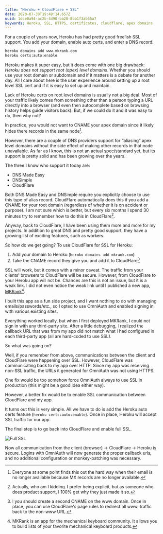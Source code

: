 ```yaml
---
title: "Heroku + CloudFlare + SSL"
date: 2020-07-30T19:49:14.657Z
uuid: 1dce0a94-ac2b-4d90-ba28-8bb1f3ab65a7
keywords: Heroku, SSL, HTTPS, certificates, cloudflare, apex domains
---
```


For a couple of years now, Heroku has had pretty good free’ish SSL support. You add your domain, enable auto certs, and enter a DNS record.

```bash
heroku domains add www.mkrank.com
heroku certs:auto:enable
```

Heroku makes it super easy, but it does come with one big drawback: _Heroku does not support root (apex) level domains_. Whether you should use your root domain or subdomain and if it matters is a debate for another day. All I care about here is the user experience around setting up a root level SSL cert and if it is easy to set up and maintain.

Lack of Heroku certs on root level domains is usually not a big deal. Most of your traffic likely comes from something other than a person typing a URL directly into a browser (and even then autocomplete based on browsing history helps guide visitors back). But, if we could do it and it was easy to do, then why not?

In practice, you would not want to CNAME your apex domain since it likely hides there records in the same node[^mx].

However, there are a couple of DNS providers support for “aliasing” apex level domains without the side effect of making other records in that node unavailable. As far as I know, this is not an actual spec/standard yet, but its support is pretty solid and has been growing over the years.

The three I know who support it today are:

- DNS Made Easy
- DNSimple
- CloudFlare

Both DNS Made Easy and DNSimple require you explicitly choose to use this type of alias record. CloudFlare automatically does this if you add a CNAME for your root domain (regardless of whether it is on accident or purpose). I am not sure which is better, but every six months I spend 30 minutes try to remember how to do this in CloudFlare[^forgets].

Anyway, back to CloudFlare, I have been using them more and more for my projects. In addition to great DNS and pretty good support, they have a growing list of exciting features, such as workers.

So how do we get going? To use CloudFlare for SSL for Heroku:

1. Add your domain to Heroku (`heroku domains add mkrank.com`)
2. Take the CNAME record they give you and add it to CloudFlare[^www]

SSL will work, but it comes with a minor caveat. The traffic from your clients' browsers to CloudFlare will be secure. However, from CloudFlare to your Heroku app will not be. Chances are this is not an issue, but it is a weak link. I did not even notice the weak link until I published a new app, [MKRank](https://mkrank.com)[^mkrank].

I built this app as a fun side project, and I want nothing to do with managing emails/passwords/etc., so I opted to use OmniAuth and enabled signing in with various existing sites.

Everything worked locally, but when I first deployed MKRank, I could not sign in with any third-party site. After a little debugging, I realized the callback URL that was from my app did not match what I had configured in each third-party app (all are hard-coded to use SSL).

So what was going on?

Well, if you remember from above, communications between the client and CloudFlare were happening over SSL. However, CloudFlare was communicating back to my app over HTTP. Since my app was receiving non-SSL traffic, the URLs it generated for OmniAuth was not using HTTPS.

One fix would be too somehow force OmniAuth always to use SSL in production (this might be a good idea either way).

However, a better fix would be to enable SSL communication between CloudFlare and my app.

It turns out this is very simple. All we have to do is add the Heroku auto certs feature (`heroku certs:auto:enable`). Once in place, Heroku will accept SSL traffic for our app.

The final step is to go back into CloudFlare and enable full SSL.

![Full SSL](/assets/images/posts/full-ssl.png)

Now all communication from the client (browser) → CloudFlare → Heroku is secure. Logins with OmniAuth will now generate the proper callback urls, and no additional configuration or monkey-patching was necessary.

[^www]: I you should create a second CNAME on the www domain. Once in place, you can use CloudFlare's page rules to redirect all www. traffic back to the non-www URL.
[^forgets]: Actually, who am I kidding. I prefer being explicit, but as someone who does product support, I 100% get why they just made it so.
[^mx]: Everyone at some point finds this out the hard way when their email is no longer available because MX records are no longer available.
[^mkrank]: MKRank is an app for the mechanical keyboard community. It allows you to build lists of your favorite mechanical keyboard products.
